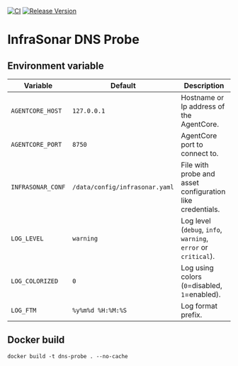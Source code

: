 [![CI](https://github.com/infrasonar/dns-probe/workflows/CI/badge.svg)](https://github.com/infrasonar/dns-probe/actions)
[![Release Version](https://img.shields.io/github/release/infrasonar/dns-probe)](https://github.com/infrasonar/dns-probe/releases)

# InfraSonar DNS Probe

## Environment variable

Variable          | Default                        | Description
----------------- | ------------------------------ | ------------
`AGENTCORE_HOST`  | `127.0.0.1`                    | Hostname or Ip address of the AgentCore.
`AGENTCORE_PORT`  | `8750`                         | AgentCore port to connect to.
`INFRASONAR_CONF` | `/data/config/infrasonar.yaml` | File with probe and asset configuration like credentials.
`LOG_LEVEL`       | `warning`                      | Log level (`debug`, `info`, `warning`, `error` or `critical`).
`LOG_COLORIZED`   | `0`                            | Log using colors (`0`=disabled, `1`=enabled).
`LOG_FTM`         | `%y%m%d %H:%M:%S`              | Log format prefix.

## Docker build

```
docker build -t dns-probe . --no-cache
```
